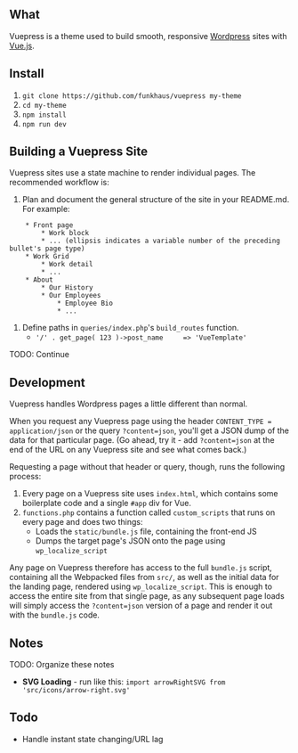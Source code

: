 ## What
Vuepress is a theme used to build smooth, responsive [Wordpress](https://wordpress.org/) sites with [Vue.js](https://vuejs.org/).

## Install
1. `git clone https://github.com/funkhaus/vuepress my-theme`
1. `cd my-theme`
1. `npm install`
1. `npm run dev`

## Building a Vuepress Site
Vuepress sites use a state machine to render individual pages. The recommended workflow is:

1. Plan and document the general structure of the site in your README.md. For example:
```
    * Front page
        * Work block
        * ... (ellipsis indicates a variable number of the preceding bullet's page type)
    * Work Grid
        * Work detail
        * ...
    * About
        * Our History
        * Our Employees
            * Employee Bio
            * ...
```
1. Define paths in `queries/index.php`'s `build_routes` function.
    * `'/' . get_page( 123 )->post_name     => 'VueTemplate'`

TODO: Continue

## Development
Vuepress handles Wordpress pages a little different than normal.

When you request any Vuepress page using the header `CONTENT_TYPE = application/json` or the query `?content=json`, you'll get a JSON dump of the data for that particular page. (Go ahead, try it - add `?content=json` at the end of the URL on any Vuepress site and see what comes back.)

Requesting a page without that header or query, though, runs the following process:

1. Every page on a Vuepress site uses `index.html`, which contains some boilerplate code and a single `#app` div for Vue.
1. `functions.php` contains a function called `custom_scripts` that runs on every page and does two things:
    * Loads the `static/bundle.js` file, containing the front-end JS
    * Dumps the target page's JSON onto the page using `wp_localize_script`

Any page on Vuepress therefore has access to the full `bundle.js` script, containing all the Webpacked files from `src/`, as well as the initial data for the landing page, rendered using `wp_localize_script`. This is enough to access the entire site from that single page, as any subsequent page loads will simply access the `?content=json` version of a page and render it out with the `bundle.js` code.

## Notes

TODO: Organize these notes

* **SVG Loading** - run like this: ```import arrowRightSVG from 'src/icons/arrow-right.svg'```

## Todo
* Handle instant state changing/URL lag
